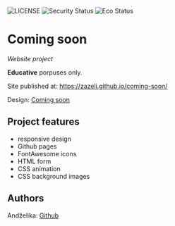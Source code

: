 ![LICENSE](https://img.shields.io/badge/license-MIT-blue.svg?style=flat-square)
![Security Status](https://img.shields.io/security-headers?label=Security&url=https%3A%2F%2Fgithub.com&style=flat-square)
![Eco Status](https://img.shields.io/badge/ECO-Friendly-green.svg)

# Coming soon

_Website project_

 **Educative** porpuses only. 

Site published at: https://zazeli.github.io/coming-soon/

Design: [Coming soon](https://cdn.discordapp.com/attachments/850245533838868480/850246473362178048/coming-soon-wide.png)

## Project features

-   responsive design
-   Github pages
-   FontAwesome icons
-   HTML form
-   CSS animation
-   CSS background images

## Authors

Andželika: [Github](https://github.com/zazeli)
